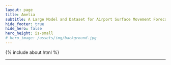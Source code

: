 ```yaml
---
layout: page
title: Amelia
subtitle: A Large Model and Dataset for Airport Surface Movement Forecasting
hide_footer: true
hide_hero: false
hero_height: is-small
# hero_image: /assets/img/background.jpg
---
```

<link href="assets/css/resume.css" rel="stylesheet">

{% include about.html %}

<hr>

<!-- {% include research.html %} -->

